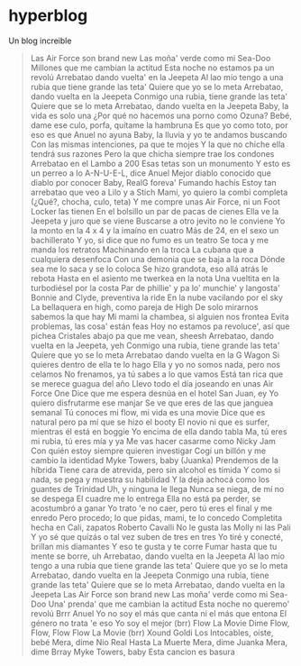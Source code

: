 # hyperblog
Un blog increible
>Las Air Force son brand new
Las moña' verde como mi Sea-Doo
Millones que me cambian la actitud
Esta noche no estamos pa un revolú
Arrebatao dando vuelta' en la Jeepeta
Al lao mío tengo a una rubia que tiene grande las teta'
Quiere que yo se lo meta
Arrebatao, dando vuelta en la Jeepeta
Conmigo una rubia, tiene grande las teta'
Quiere que se lo meta
Arrebatao, dando vuelta en la Jeepeta
Baby, la vida es solo una
¿Por qué no hacemos una porno como Ozuna?
Bebé, dame ese culo, porfa, quítame la hambruna
Es que yo como toto, por eso es que Anuel no ayuna
Baby, la lluvia y yo te andamos buscando
Con las mismas intenciones, pa que te mojes
Y la que no chiche ella tendrá sus razones
Pero la que chicha siempre trae los condones
Arrebatao en el Lambo a 200
Esas tetas son un monumento
Y esto es un perreo a lo A-N-U-E-L, dice Anuel
Mejor diablo conocido que diablo por conocer
Baby, RealG foreva'
Fumando hachís
Estoy tan arrebatao que veo a Lilo y a Stich
Mami, yo quiero la combi completa
(¿Qué?, chocha, culo, teta)
Y me compre unas Air Force, ni un Foot Locker las tienen
En el bolsillo un par de pacas de cienes
Ella ve la Jeepeta y juro que se viene
Buscarse a otro jevito no le conviene
Yo la monto en la 4 x 4 y la imaíno en cuatro
Más de 24, en el sexo un bachillerato
Y yo, si dice que no fumo es un teatro
Se toca y me manda los retratos
Machinando en la troca
La cubana que a cualquiera desenfoca
Con una demonia que se baja a la roca
Dónde sea me lo saca y se lo coloca
Se hizo grandota, eso allá atrás le rebota
Hasta en el asiento me twerkea en la nota
Una vueltita en la turbodiésel por la costa
Par de phillie' y pa lo' munchie' y langosta'
Bonnie and Clyde, preventiva la ride
En la nube vacilando por el sky
La bellaquera en high, como pareja de High
De solo mirarnos sabemos la que hay
Mi mami la chambea, si alguien nos frontea
Evita problemas, las cosa' están feas
Hoy no estamos pa revoluce', así que pichea
Cristales abajo pa que me vean, sheesh
Arrebatao, dando vuelta en la Jeepeta, yeh
Conmigo una rubia, tiene grande las teta'
Quiere que yo se lo meta
Arrebatao dando vuelta en la G Wagon
Si quieres dentro de ella te lo hago
Ella y yo no somos nada, pero nos celamos
No frenamos, ya tú sabes a lo que vamos
Está tan rica que se merece guagua del año
Llevo todo el día joseando en unas Air Force One
Dice que me espera desnúa en el hotel San Juan, ey
Yo quiero disfrutarme ese manjar
Se ve que eres de las que janguea semanal
Tú conoces mi flow, mi vida es una movie
Dice que es natural pero pa mí que se hizo el booty
El novio ni que es surfer, mientras él está en boggie
Yo encima de ella dando tabla
Ma, tú eres mi rubia, tú eres mía y ya
Me vas hacer casarme como Nicky Jam
Con quién estoy siempre quieren investigar
Cogí un billón y me cambio la identidad
Myke Towers, baby (Juanka)
Prendemos de la híbrida
Tiene cara de atrevida, pero sin alcohol es tímida
Y como si nada, se pega y muestra su habilidad
Y la deja achocá como los guantes de Trinidad
Uh, y ninguna le llega
Nunca se niega, de mí no se despega
El cuadre me lo entrega
Ella no está pa perder, se acostumbró a ganar
Yo trato 'e no caer, pero tú eres el final y me enredo
Pero procedo; lo que pidas, mami, te lo concedo
Completita hecha en Cali, zapatos Roberto Cavalli
No le gusta las Molly ni las Pali
Y yo sé que quizás o tal vez suben de tres en tres
Yo tiré y conecté, brillan mis diamantes
Y eso te gusta y te corre
Fumar hasta que tu mente se borre, uh
Arrebatao, dando vuelta en la Jeepeta
Al lao mío tengo a una rubia que tiene grande las teta'
Quiere que yo se lo meta
Arrebatao, dando vuelta en la Jeepeta
Conmigo una rubia, tiene grande las teta'
Quiere que se lo meta
Arrebatao, dando vuelta en la Jeepeta
Las Air Force son brand new
Las moña' verde como mi Sea-Doo
Una' prenda' que me cambian la actitud
Esta noche no queremo' revolú
Brrr Anuel
Yo no soy el más que canta ni el más que entona
El género no trata 'e eso
Yo soy el mejor (brr)
Flow La Movie
Dime Flow, Flow, Flow
Flow La Movie (brr)
Xound
Goldi
Los Intocables, oíste, bebé
Mera, dime Nio
Real Hasta La Muerte
Mera, dime Juanka
Mera, dime Brray
Myke Towers, baby
Esta cancion es basura
